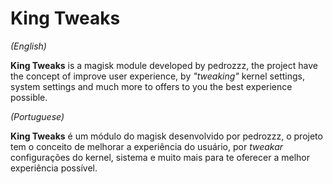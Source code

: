 # King Tweaks

*(English)*

**King Tweaks** is a magisk module developed by pedrozzz, the project have the concept of improve user experience, by *"tweaking"* kernel settings, system settings and much more to offers to you the best experience possible.

*(Portuguese)*

**King Tweaks** é um módulo do magisk desenvolvido por pedrozzz, o projeto tem o conceito de melhorar a experiência do usuário, por *tweakar* configurações do kernel, sistema e muito mais para te oferecer a melhor experiência possível.